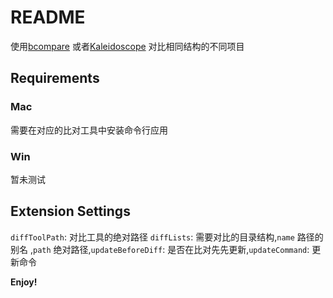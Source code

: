 # README

使用[bcompare](https://www.scootersoftware.com/download) 或者[Kaleidoscope](https://kaleidoscope.app) 对比相同结构的不同项目

## Requirements
### Mac
需要在对应的比对工具中安装命令行应用

### Win
暂未测试

## Extension Settings
`diffToolPath`: 对比工具的绝对路径
`diffLists`: 需要对比的目录结构,`name` 路径的别名 ,`path` 绝对路径,`updateBeforeDiff`: 是否在比对先先更新,`updateCommand`: 更新命令

**Enjoy!**
